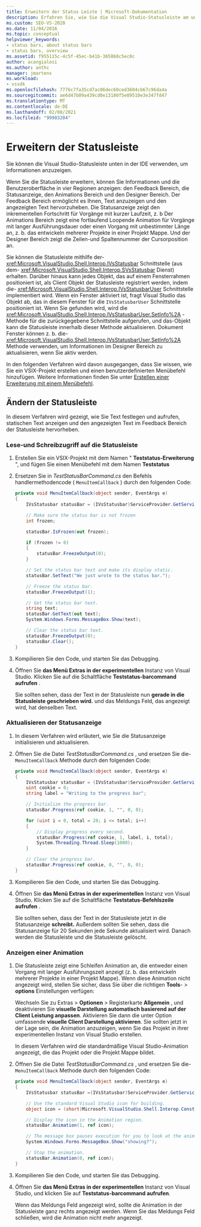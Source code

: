 ```yaml
---
title: Erweitern der Status Leiste | Microsoft-Dokumentation
description: Erfahren Sie, wie Sie die Visual Studio-Statusleiste am unteren Rand der IDE erweitern, in der Informationen angezeigt werden.
ms.custom: SEO-VS-2020
ms.date: 11/04/2016
ms.topic: conceptual
helpviewer_keywords:
- status bars, about status bars
- status bars, overview
ms.assetid: f955115c-4c5f-45ec-b41b-365868c5ec0c
author: acangialosi
ms.author: anthc
manager: jmartens
ms.workload:
- vssdk
ms.openlocfilehash: 7776c7fa35cd7ac06dec60ced3604cb67c96da4a
ms.sourcegitcommit: ae6d47b09a439cd0e13180f5e89510e3e347fd47
ms.translationtype: MT
ms.contentlocale: de-DE
ms.lasthandoff: 02/08/2021
ms.locfileid: "99903204"
---
```

# <a name="extend-the-status-bar"></a>Erweitern der Statusleiste
Sie können die Visual Studio-Statusleiste unten in der IDE verwenden, um Informationen anzuzeigen.

 Wenn Sie die Statusleiste erweitern, können Sie Informationen und die Benutzeroberfläche in vier Regionen anzeigen: den Feedback Bereich, die Statusanzeige, den Animations Bereich und den Designer Bereich. Der Feedback Bereich ermöglicht es Ihnen, Text anzuzeigen und den angezeigten Text hervorzuheben. Die Statusanzeige zeigt den inkrementellen Fortschritt für Vorgänge mit kurzer Laufzeit, z. b Der Animations Bereich zeigt eine fortlaufend Loopende Animation für Vorgänge mit langer Ausführungsdauer oder einen Vorgang mit unbestimmter Länge an, z. b. das entwickeln mehrerer Projekte in einer Projekt Mappe. Und der Designer Bereich zeigt die Zeilen-und Spaltennummer der Cursorposition an.

 Sie können die Statusleiste mithilfe der- <xref:Microsoft.VisualStudio.Shell.Interop.IVsStatusbar> Schnittstelle (aus dem- <xref:Microsoft.VisualStudio.Shell.Interop.SVsStatusbar> Dienst) erhalten. Darüber hinaus kann jedes Objekt, das auf einem Fensterrahmen positioniert ist, als Client Objekt der Statusleiste registriert werden, indem die- <xref:Microsoft.VisualStudio.Shell.Interop.IVsStatusbarUser> Schnittstelle implementiert wird. Wenn ein Fenster aktiviert ist, fragt Visual Studio das Objekt ab, das in diesem Fenster für die `IVsStatusbarUser` Schnittstelle positioniert ist. Wenn Sie gefunden wird, wird die <xref:Microsoft.VisualStudio.Shell.Interop.IVsStatusbarUser.SetInfo%2A> -Methode für die zurückgegebene Schnittstelle aufgerufen, und das-Objekt kann die Statusleiste innerhalb dieser Methode aktualisieren. Dokument Fenster können z. b. die- <xref:Microsoft.VisualStudio.Shell.Interop.IVsStatusbarUser.SetInfo%2A> Methode verwenden, um Informationen im Designer Bereich zu aktualisieren, wenn Sie aktiv werden.

 In den folgenden Verfahren wird davon ausgegangen, dass Sie wissen, wie Sie ein VSIX-Projekt erstellen und einen benutzerdefinierten Menübefehl hinzufügen. Weitere Informationen finden Sie unter [Erstellen einer Erweiterung mit einem Menübefehl](../extensibility/creating-an-extension-with-a-menu-command.md).

## <a name="modify-the-status-bar"></a>Ändern der Statusleiste
 In diesem Verfahren wird gezeigt, wie Sie Text festlegen und aufrufen, statischen Text anzeigen und den angezeigten Text im Feedback Bereich der Statusleiste hervorheben.

### <a name="read-and-write-to-the-status-bar"></a>Lese-und Schreibzugriff auf die Statusleiste

1. Erstellen Sie ein VSIX-Projekt mit dem Namen " **Teststatus-Erweiterung** ", und fügen Sie einen Menübefehl mit dem Namen **Teststatus**

2. Ersetzen Sie in *TestStatusBarCommand.cs* den Befehls handlermethodencode ( `MenuItemCallback` ) durch den folgenden Code:

    ```csharp
    private void MenuItemCallback(object sender, EventArgs e)
    {
        IVsStatusbar statusBar = (IVsStatusbar)ServiceProvider.GetService(typeof(SVsStatusbar));

        // Make sure the status bar is not frozen
        int frozen;

        statusBar.IsFrozen(out frozen);

        if (frozen != 0)
        {
            statusBar.FreezeOutput(0);
        }

        // Set the status bar text and make its display static.
        statusBar.SetText("We just wrote to the status bar.");

        // Freeze the status bar.
        statusBar.FreezeOutput(1);

        // Get the status bar text.
        string text;
        statusBar.GetText(out text);
        System.Windows.Forms.MessageBox.Show(text);

        // Clear the status bar text.
        statusBar.FreezeOutput(0);
        statusBar.Clear();
    }
    ```

3. Kompilieren Sie den Code, und starten Sie das Debugging.

4. Öffnen Sie **das Menü Extras in der experimentellen** Instanz von Visual Studio. Klicken Sie auf die Schaltfläche **Teststatus-barcommand aufrufen** .

     Sie sollten sehen, dass der Text in der Statusleiste nun **gerade in die Statusleiste geschrieben wird.** und das Meldungs Feld, das angezeigt wird, hat denselben Text.

### <a name="update-the-progress-bar"></a>Aktualisieren der Statusanzeige

1. In diesem Verfahren wird erläutert, wie Sie die Statusanzeige initialisieren und aktualisieren.

2. Öffnen Sie die Datei *TestStatusBarCommand.cs* , und ersetzen Sie die- `MenuItemCallback` Methode durch den folgenden Code:

    ```csharp
    private void MenuItemCallback(object sender, EventArgs e)
    {
        IVsStatusbar statusBar = (IVsStatusbar)ServiceProvider.GetService(typeof(SVsStatusbar));
        uint cookie = 0;
        string label = "Writing to the progress bar";

        // Initialize the progress bar.
        statusBar.Progress(ref cookie, 1, "", 0, 0);

        for (uint i = 0, total = 20; i <= total; i++)
        {
            // Display progress every second.
            statusBar.Progress(ref cookie, 1, label, i, total);
            System.Threading.Thread.Sleep(1000);
        }

        // Clear the progress bar.
        statusBar.Progress(ref cookie, 0, "", 0, 0);
    }
    ```

3. Kompilieren Sie den Code, und starten Sie das Debugging.

4. Öffnen Sie **das Menü Extras in der experimentellen** Instanz von Visual Studio. Klicken Sie auf die Schaltfläche **Teststatus-Befehlszeile aufrufen** .

     Sie sollten sehen, dass der Text in der Statusleiste jetzt in die Statusanzeige **schreibt.** Außerdem sollten Sie sehen, dass die Statusanzeige für 20 Sekunden jede Sekunde aktualisiert wird. Danach werden die Statusleiste und die Statusleiste gelöscht.

### <a name="display-an-animation"></a>Anzeigen einer Animation

1. Die Statusleiste zeigt eine Schleifen Animation an, die entweder einen Vorgang mit langer Ausführungszeit anzeigt (z. b. das entwickeln mehrerer Projekte in einer Projekt Mappe). Wenn diese Animation nicht angezeigt wird, stellen Sie sicher, dass Sie über die richtigen **Tools**-  >  **options** Einstellungen verfügen:

     Wechseln Sie zu Extras  >  **Optionen**  >  Registerkarte **Allgemein** , und deaktivieren Sie **visuelle Darstellung automatisch basierend auf der Client Leistung anpassen**. Aktivieren Sie dann die unter Option umfassende **visuelle Client Darstellung aktivieren**. Sie sollten jetzt in der Lage sein, die Animation anzuzeigen, wenn Sie das Projekt in ihrer experimentellen Instanz von Visual Studio erstellen.

     In diesem Verfahren wird die standardmäßige Visual Studio-Animation angezeigt, die das Projekt oder die Projekt Mappe bildet.

2. Öffnen Sie die Datei *TestStatusBarCommand.cs* , und ersetzen Sie die- `MenuItemCallback` Methode durch den folgenden Code:

    ```csharp
    private void MenuItemCallback(object sender, EventArgs e)
    {
        IVsStatusbar statusBar =(IVsStatusbar)ServiceProvider.GetService(typeof(SVsStatusbar));

        // Use the standard Visual Studio icon for building.
        object icon = (short)Microsoft.VisualStudio.Shell.Interop.Constants.SBAI_Build;

        // Display the icon in the Animation region.
        statusBar.Animation(1, ref icon);

        // The message box pauses execution for you to look at the animation.
        System.Windows.Forms.MessageBox.Show("showing?");

        // Stop the animation.
        statusBar.Animation(0, ref icon);
    }
    ```

3. Kompilieren Sie den Code, und starten Sie das Debugging.

4. Öffnen Sie **das Menü Extras in der experimentellen** Instanz von Visual Studio, und klicken Sie auf **Teststatus-barcommand aufrufen**.

     Wenn das Meldungs Feld angezeigt wird, sollte die Animation in der Statusleiste ganz rechts angezeigt werden. Wenn Sie das Meldungs Feld schließen, wird die Animation nicht mehr angezeigt.
